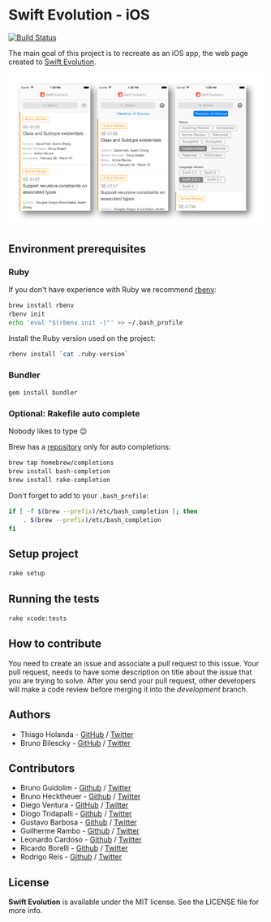 # Swift Evolution - iOS
[![Build Status](https://www.bitrise.io/app/e1327785b8df7e9e.svg?token=S2v1wACgSV9zm4F7KG7LBQ&branch=development)](https://www.bitrise.io/app/e1327785b8df7e9e)

The main goal of this project is to recreate as an iOS app, the web page created to [Swift Evolution](https://apple.github.io/swift-evolution).

![](images/screenshots_base.png)

## Environment prerequisites

### Ruby

If you don't have experience with Ruby we recommend [rbenv](https://github.com/rbenv/rbenv):

```sh
brew install rbenv
rbenv init
echo 'eval "$(rbenv init -)"' >> ~/.bash_profile
```

Install the Ruby version used on the project:

```sh
rbenv install `cat .ruby-version`
```

### Bundler

```sh
gem install bundler
```

### Optional: Rakefile auto complete

Nobody likes to type 😉

Brew has a [repository](https://github.com/Homebrew/homebrew-completions) only for auto completions:

```sh
brew tap homebrew/completions
brew install bash-completion
brew install rake-completion
```

Don't forget to add to your `.bash_profile`:

```sh
if [ -f $(brew --prefix)/etc/bash_completion ]; then
    . $(brew --prefix)/etc/bash_completion
fi
```

## Setup project

```sh
rake setup
```

## Running the tests

```sh
rake xcode:tests
```

## How to contribute

You need to create an issue and associate a pull request to this issue. Your pull request, needs to have some description on title about the issue that you are trying to solve. 
After you send your pull request, other developers will make a code review before merging it into the _development_ branch.


## Authors

- Thiago Holanda - [GitHub](https://github.com/unnamedd) / [Twitter](https://twitter.com/tholanda)
- Bruno Bilescky - [GitHub](https://github.com/brunogb) / [Twitter](https://twitter.com/bgondim)

## Contributors 

- Bruno Guidolim - [Github](https://github.com/bguidolim) / [Twitter](https://twitter.com/bguidolim)
- Bruno Hecktheuer - [Github](https://github.com/bbheck) / [Twitter](https://twitter.com/brunobheck)
- Diego Ventura - [GitHub](https://github.com/diegoventura) / [Twitter](https://twitter.com/venturadiego)
- Diogo Tridapalli - [Github](https://github.com/diogot) / [Twitter](https://twitter.com/diogot)
- Gustavo Barbosa - [Github](https://github.com/barbosa) / [Twitter](https://twitter.com/gustavocsb)
- Guilherme Rambo - [Github](https://github.com/insidegui) / [Twitter](https://twitter.com/insidegui)
- Leonardo Cardoso - [Github](https://github.com/leonardocardoso) / [Twitter](https://twitter.com/leocardz)
- Ricardo Borelli - [Github](https://github.com/rabc) / [Twitter](https://twitter.com/rabc)
- Rodrigo Reis - [Github](https://github.com/digoreis) / [Twitter](https://twitter.com/digoreis)

## License

**Swift Evolution** is available under the MIT license. See the LICENSE file for more info. 
